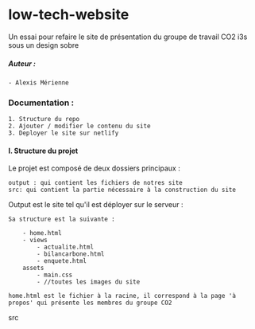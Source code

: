 # low-tech-website
Un essai pour refaire le site de présentation du groupe de travail CO2 i3s sous un design sobre

##### Auteur :

    - Alexis Mérienne
    
    
### Documentation : 

    1. Structure du repo
    2. Ajouter / modifier le contenu du site
    3. Deployer le site sur netlify
    
    
#### I. Structure du projet


Le projet est composé de deux dossiers principaux : 

    output : qui contient les fichiers de notres site
    src: qui contient la partie nécessaire à la construction du site
    
 Output est le site tel qu'il est déployer sur le serveur : 

    Sa structure est la suivante :
    
        - home.html
        - views
            - actualite.html
            - bilancarbone.html
            - enquete.html
        assets 
            - main.css
            - //toutes les images du site
            
    home.html est le fichier à la racine, il correspond à la page 'à propos' qui présente les membres du groupe CO2
    
    
src 

